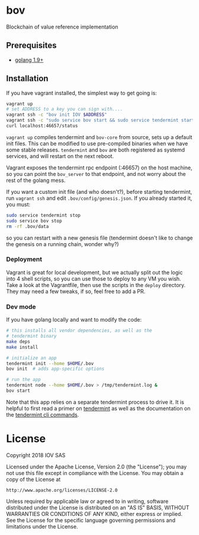 # bov

Blockchain of value reference implementation

## Prerequisites

* [golang 1.9+](https://golang.org/doc/install)

## Installation

If you have vagrant installed, the simplest way to get going is:

```bash
vagrant up
# set ADDRESS to a key you can sign with....
vagrant ssh -c "bov init IOV $ADDRESS"
vagrant ssh -c "sudo service bov start && sudo service tendermint start"
curl localhost:46657/status
```

`vagrant up` compiles tendermint and `bov-core` from source, sets up
a default init files. This can be modified to use pre-compiled
binaries when we have some stable releases. `tendermint` and `bov`
are both registered as systemd services, and will restart on the
next reboot.

Vagrant exposes the tendermint rpc endpoint (:46657) on the
host machine, so you can point the `bov_server` to that endpoint,
and not worry about the rest of the golang mess.

If you want a custom init file (and who doesn't?), before starting
tendermint, run `vagrant ssh` and edit `.bov/config/genesis.json`.
If you already started it, you must:

```bash
sudo service tendermint stop
sudo service bov stop
rm -rf .bov/data
```

so you can restart with a new genesis file (tendermint doesn't
like to change the genesis on a running chain, wonder why?)

### Deployment

Vagrant is great for local development, but we actually split out
the logic into 4 shell scripts, so you can use those to deploy to
any VM you wish. Take a look at the Vagrantfile, then use the
scripts in the `deploy` directory. They may need a few tweaks, if
so, feel free to add a PR.

### Dev mode

If you have golang locally and want to modify the code:

```bash
# this installs all vendor dependencies, as well as the
# tendermint binary
make deps
make install

# initialize an app
tendermint init --home $HOME/.bov
bov init  # adds app-specific options

# run the app
tendermint node --home $HOME/.bov > /tmp/tendermint.log &
bov start
```

Note that this app relies on a separate tendermint process
to drive it. It is helpful to first read a primer on
[tendermint](https://tendermint.readthedocs.io/en/master/introduction.html)
as well as the documentation on the
[tendermint cli commands](https://tendermint.readthedocs.io/en/master/using-tendermint.html).


# License
Copyright 2018 IOV SAS

Licensed under the Apache License, Version 2.0 (the "License");
you may not use this file except in compliance with the License.
You may obtain a copy of the License at

    http://www.apache.org/licenses/LICENSE-2.0

Unless required by applicable law or agreed to in writing, software
distributed under the License is distributed on an "AS IS" BASIS,
WITHOUT WARRANTIES OR CONDITIONS OF ANY KIND, either express or implied.
See the License for the specific language governing permissions and
limitations under the License.
